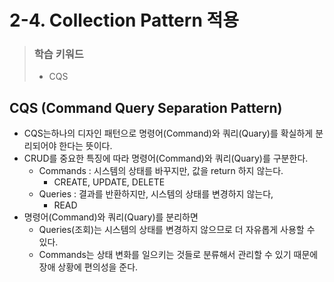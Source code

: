 # 2-4. Collection Pattern 적용

> ### 학습 키워드
>
> * CQS

## CQS (Command Query Separation Pattern)

* CQS는하나의 디자인 패턴으로 명령어(Command)와 쿼리(Quary)를 확실하게 분리되어야 한다는 뜻이다.
* CRUD를 중요한 특징에 따라 명령어(Command)와 쿼리(Quary)를 구분한다.
  * Commands : 시스템의 상태를 바꾸지만, 값을 return 하지 않는다.
    * CREATE, UPDATE, DELETE&#x20;
  * Queries : 결과를 반환하지만, 시스템의 상태를 변경하지 않는다,
    * READ
* 명령어(Command)와 쿼리(Quary)를 분리하면&#x20;
  * Queries(조회)는 시스템의 상태를 변경하지 않으므로 더 자유롭게 사용할 수 있다.
  * Commands는 상태 변화를 일으키는 것들로 분류해서 관리할 수 있기 때문에 장애 상황에 편의성을 준다.
